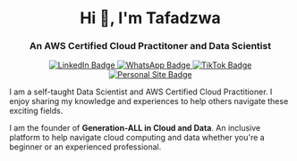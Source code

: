 <h1 align="center">Hi 👋, I'm Tafadzwa</h1>
<h3 align="center">An AWS Certified Cloud Practitoner and Data Scientist</h3>

<p align="center">
  <a href="https://www.linkedin.com/in/tafadzwa-chigwada/">
    <img src="https://img.shields.io/badge/LinkedIn-Profile-informational?style=flat&logo=linkedin&logoColor=white&color=0D76A8" alt="LinkedIn Badge"/>
  </a>
  <a href="https://whatsapp.com/channel/0029Vaed1so8KMqohmuaJ81y">
    <img src="https://img.shields.io/badge/WhatsApp-Channel-informational?style=flat&logo=whatsapp&logoColor=white&color=25D366" alt="WhatsApp Badge"/>
  </a>
  <a href="https://www.tiktok.com/@genz_in_data">
    <img src="https://img.shields.io/badge/TikTok-Profile-informational?style=flat&logo=tiktok&logoColor=white&color=000000" alt="TikTok Badge"/>
  </a>
  <a href="https://chigwadatafadzwam.wixsite.com/tafadzwa-chigwada">
    <img src="https://img.shields.io/badge/Personal_Website-Visit-informational?style=flat&logo=internet-explorer&logoColor=white&color=1F8AC8" alt="Personal Site Badge"/>
  </a>
</p>

<p>
  I am a self-taught Data Scientist and AWS Certified Cloud Practitioner. I enjoy sharing my knowledge and experiences to help others navigate these exciting fields.
</p>

<p>
 I am the founder of <strong>Generation-ALL in Cloud and Data</strong>. An inclusive platform to help navigate cloud computing and data whether you're a beginner or an experienced professional.
</p>
